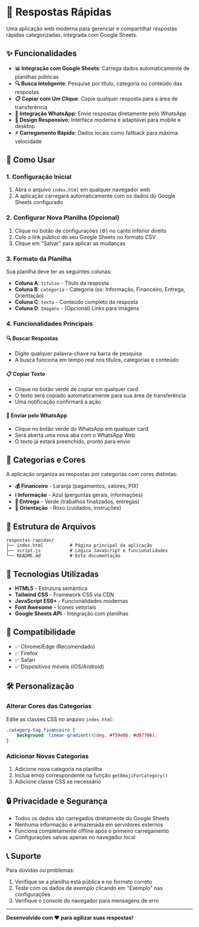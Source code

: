 # 🦷 Respostas Rápidas

Uma aplicação web moderna para gerenciar e compartilhar respostas rápidas categorizadas, integrada com Google Sheets.

## ✨ Funcionalidades

- **📊 Integração com Google Sheets**: Carrega dados automaticamente de planilhas públicas
- **🔍 Busca Inteligente**: Pesquise por título, categoria ou conteúdo das respostas
- **📋 Copiar com Um Clique**: Copie qualquer resposta para a área de transferência
- **📱 Integração WhatsApp**: Envie respostas diretamente pelo WhatsApp
- **🎨 Design Responsivo**: Interface moderna e adaptável para mobile e desktop
- **⚡ Carregamento Rápido**: Dados locais como fallback para máxima velocidade

## 🚀 Como Usar

### 1. Configuração Inicial
1. Abra o arquivo `index.html` em qualquer navegador web
2. A aplicação carregará automaticamente com os dados do Google Sheets configurado

### 2. Configurar Nova Planilha (Opcional)
1. Clique no botão de configurações (⚙️) no canto inferior direito
2. Cole o link público do seu Google Sheets no formato CSV
3. Clique em "Salvar" para aplicar as mudanças

### 3. Formato da Planilha
Sua planilha deve ter as seguintes colunas:
- **Coluna A**: `titulos` - Título da resposta
- **Coluna B**: `categoria` - Categoria (ex: Informação, Financeiro, Entrega, Orientação)
- **Coluna C**: `texto` - Conteúdo completo da resposta
- **Coluna D**: `Imagens` - (Opcional) Links para imagens

### 4. Funcionalidades Principais

#### 🔍 Buscar Respostas
- Digite qualquer palavra-chave na barra de pesquisa
- A busca funciona em tempo real nos títulos, categorias e conteúdo

#### 📋 Copiar Texto
- Clique no botão verde de copiar em qualquer card
- O texto será copiado automaticamente para sua área de transferência
- Uma notificação confirmará a ação

#### 📱 Enviar pelo WhatsApp
- Clique no botão verde do WhatsApp em qualquer card
- Será aberta uma nova aba com o WhatsApp Web
- O texto já estará preenchido, pronto para envio

## 🎨 Categorias e Cores

A aplicação organiza as respostas por categorias com cores distintas:

- **💰 Financeiro** - Laranja (pagamentos, valores, PIX)
- **ℹ️ Informação** - Azul (perguntas gerais, informações)
- **🎉 Entrega** - Verde (trabalhos finalizados, entregas)
- **🦷 Orientação** - Roxo (cuidados, instruções)

## 📁 Estrutura de Arquivos

```
respostas-rapidas/
├── index.html          # Página principal da aplicação
├── script.js           # Lógica JavaScript e funcionalidades
└── README.md           # Esta documentação
```

## 🔧 Tecnologias Utilizadas

- **HTML5** - Estrutura semântica
- **Tailwind CSS** - Framework CSS via CDN
- **JavaScript ES6+** - Funcionalidades modernas
- **Font Awesome** - Ícones vetoriais
- **Google Sheets API** - Integração com planilhas

## 📱 Compatibilidade

- ✅ Chrome/Edge (Recomendado)
- ✅ Firefox
- ✅ Safari
- ✅ Dispositivos móveis (iOS/Android)

## 🛠️ Personalização

### Alterar Cores das Categorias
Edite as classes CSS no arquivo `index.html`:

```css
.category-tag.financeiro {
    background: linear-gradient(45deg, #f59e0b, #d97706);
}
```

### Adicionar Novas Categorias
1. Adicione nova categoria na planilha
2. Inclua emoji correspondente na função `getEmojiForCategory()`
3. Adicione classe CSS se necessário

## 🔒 Privacidade e Segurança

- Todos os dados são carregados diretamente do Google Sheets
- Nenhuma informação é armazenada em servidores externos
- Funciona completamente offline após o primeiro carregamento
- Configurações salvas apenas no navegador local

## 📞 Suporte

Para dúvidas ou problemas:
1. Verifique se a planilha está pública e no formato correto
2. Teste com os dados de exemplo clicando em "Exemplo" nas configurações
3. Verifique o console do navegador para mensagens de erro

---

**Desenvolvido com ❤️ para agilizar suas respostas!**

